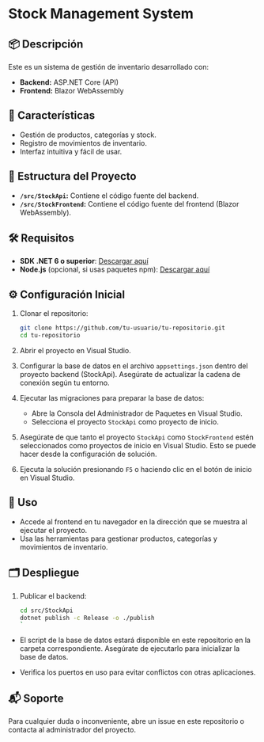 # Stock Management System

## 📦 Descripción
Este es un sistema de gestión de inventario desarrollado con:
- **Backend:** ASP.NET Core (API)
- **Frontend:** Blazor WebAssembly

## 🚀 Características
- Gestión de productos, categorías y stock.
- Registro de movimientos de inventario.
- Interfaz intuitiva y fácil de usar.

## 📂 Estructura del Proyecto
- **`/src/StockApi`:** Contiene el código fuente del backend.
- **`/src/StockFrontend`:** Contiene el código fuente del frontend (Blazor WebAssembly).

## 🛠️ Requisitos
- **SDK .NET 6 o superior**: [Descargar aquí](https://dotnet.microsoft.com/download)
- **Node.js** (opcional, si usas paquetes npm): [Descargar aquí](https://nodejs.org)

## ⚙️ Configuración Inicial
1. Clonar el repositorio:
   ```bash
   git clone https://github.com/tu-usuario/tu-repositorio.git
   cd tu-repositorio
   ```

2. Abrir el proyecto en Visual Studio.

3. Configurar la base de datos en el archivo `appsettings.json` dentro del proyecto backend (StockApi). Asegúrate de actualizar la cadena de conexión según tu entorno.

4. Ejecutar las migraciones para preparar la base de datos:
   - Abre la Consola del Administrador de Paquetes en Visual Studio.
   - Selecciona el proyecto `StockApi` como proyecto de inicio.


5. Asegúrate de que tanto el proyecto `StockApi` como `StockFrontend` estén seleccionados como proyectos de inicio en Visual Studio. Esto se puede hacer desde la configuración de solución.

6. Ejecuta la solución presionando `F5` o haciendo clic en el botón de inicio en Visual Studio.

## 🔧 Uso
- Accede al frontend en tu navegador en la dirección que se muestra al ejecutar el proyecto.
- Usa las herramientas para gestionar productos, categorías y movimientos de inventario.

## 🗂️ Despliegue
1. Publicar el backend:
   ```bash
   cd src/StockApi
   dotnet publish -c Release -o ./publish
   `
- El script de la base de datos estará disponible en este repositorio en la carpeta correspondiente. Asegúrate de ejecutarlo para inicializar la base de datos.

- Verifica los puertos en uso para evitar conflictos con otras aplicaciones.

## 📬 Soporte
Para cualquier duda o inconveniente, abre un issue en este repositorio o contacta al administrador del proyecto.
